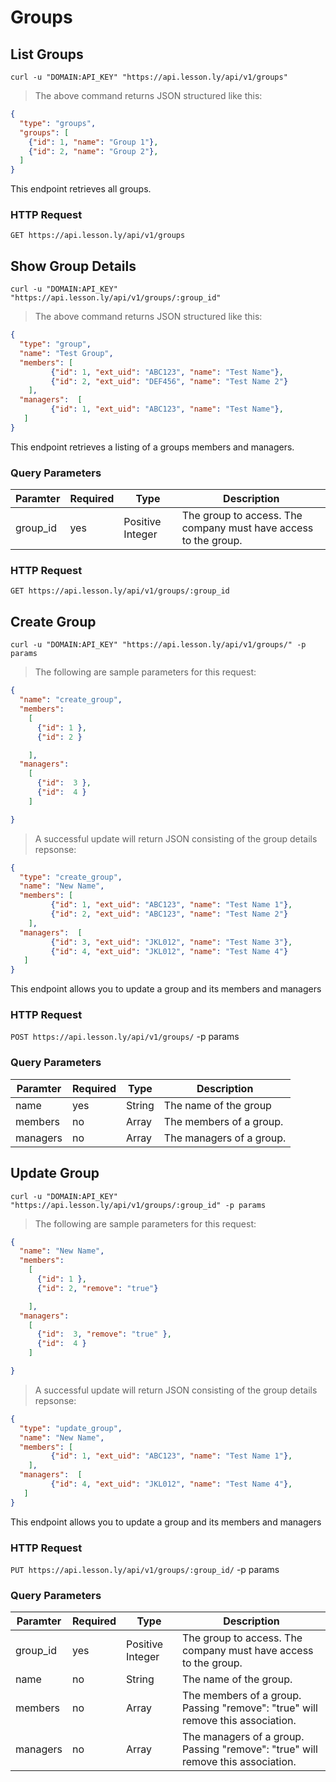 # Groups

## List Groups

```shell
curl -u "DOMAIN:API_KEY" "https://api.lesson.ly/api/v1/groups"
```

> The above command returns JSON structured like this:

```json
{ 
  "type": "groups",
  "groups": [
    {"id": 1, "name": "Group 1"},
    {"id": 2, "name": "Group 2"},
  ]
}
```

This endpoint retrieves all groups.

### HTTP Request

`GET https://api.lesson.ly/api/v1/groups`

## Show Group Details

```shell
curl -u "DOMAIN:API_KEY" "https://api.lesson.ly/api/v1/groups/:group_id"
```

> The above command returns JSON structured like this:

```json
{
  "type": "group",
  "name": "Test Group",
  "members": [
         {"id": 1, "ext_uid": "ABC123", "name": "Test Name"},
         {"id": 2, "ext_uid": "DEF456", "name": "Test Name 2"}
    ],
  "managers":  [
         {"id": 1, "ext_uid": "ABC123", "name": "Test Name"},
   ]
}
```

This endpoint retrieves a listing of a groups members and managers.

### Query Parameters

Paramter | Required | Type |  Description
--- | --- | --- | ---
group_id | yes | Positive Integer | The group to access.  The company must have access to the group.

### HTTP Request

`GET https://api.lesson.ly/api/v1/groups/:group_id`

## Create Group

```shell
curl -u "DOMAIN:API_KEY" "https://api.lesson.ly/api/v1/groups/" -p params
```

> The following are sample parameters for this request:

```json
{
  "name": "create_group",
  "members":
    [
      {"id": 1 },
      {"id": 2 }

    ],
  "managers":
    [
      {"id":  3 },
      {"id":  4 }
    ]

}
```
> A successful update will return JSON consisting of the group details repsonse:

```json
{
  "type": "create_group",
  "name": "New Name",
  "members": [
         {"id": 1, "ext_uid": "ABC123", "name": "Test Name 1"},
         {"id": 2, "ext_uid": "ABC123", "name": "Test Name 2"}
    ],
  "managers":  [
         {"id": 3, "ext_uid": "JKL012", "name": "Test Name 3"},
         {"id": 4, "ext_uid": "JKL012", "name": "Test Name 4"}
   ]
}
```

This endpoint allows you to update a group and its members and managers

### HTTP Request

`POST https://api.lesson.ly/api/v1/groups/` -p params

### Query Parameters

Paramter | Required | Type |  Description
--- | --- | --- | ---
name | yes | String | The name of the group
members | no | Array |  The members of a group.
managers | no | Array | The managers of a group.


## Update Group

```shell
curl -u "DOMAIN:API_KEY" "https://api.lesson.ly/api/v1/groups/:group_id" -p params
```

> The following are sample parameters for this request:

```json
{ 
  "name": "New Name",
  "members":
    [ 
      {"id": 1 },
      {"id": 2, "remove": "true"}

    ],
  "managers":
    [
      {"id":  3, "remove": "true" },
      {"id":  4 }
    ]

}
```
> A successful update will return JSON consisting of the group details repsonse:

```json
{
  "type": "update_group",
  "name": "New Name",
  "members": [
         {"id": 1, "ext_uid": "ABC123", "name": "Test Name 1"},
    ],
  "managers":  [
         {"id": 4, "ext_uid": "JKL012", "name": "Test Name 4"},
   ]
}
```

This endpoint allows you to update a group and its members and managers

### HTTP Request

`PUT https://api.lesson.ly/api/v1/groups/:group_id/` -p params

### Query Parameters

Paramter | Required | Type |  Description
--- | --- | --- | ---
group_id | yes | Positive Integer | The group to access.  The company must have access to the group.
name | no | String | The name of the group.
members | no | Array |  The members of a group.  Passing "remove": "true" will remove this association.
managers | no | Array | The managers of a group.  Passing "remove": "true" will remove this association.
